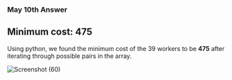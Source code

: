 ### May 10th Answer

## Minimum cost: 475

Using python, we found the minimum cost of the 39 workers to be <b>475</b> after iterating through possible pairs in the array.


![Screenshot (60)](https://github.com/Charlo-tech/May-DSA-AH/assets/57678615/b383c7ef-e437-4ccc-9648-add0409c06f4)
